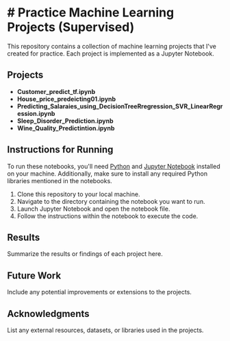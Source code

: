 # # Practice Machine Learning Projects (Supervised)

This repository contains a collection of machine learning projects that I've created for practice. Each project is implemented as a Jupyter Notebook.

## Projects

- **Customer_predict_tf.ipynb**
- **House_price_predeicting01.ipynb**
- **Predicting_Salaraies_using_DecisionTreeRregression_SVR_LinearRegression.ipynb**
- **Sleep_Disorder_Prediction.ipynb**
- **Wine_Quality_Predictintion.ipynb**

## Instructions for Running

To run these notebooks, you'll need [Python](https://www.python.org/) and [Jupyter Notebook](https://jupyter.org/) installed on your machine. Additionally, make sure to install any required Python libraries mentioned in the notebooks.

1. Clone this repository to your local machine.
2. Navigate to the directory containing the notebook you want to run.
3. Launch Jupyter Notebook and open the notebook file.
4. Follow the instructions within the notebook to execute the code.

## Results

Summarize the results or findings of each project here.

## Future Work

Include any potential improvements or extensions to the projects.

## Acknowledgments

List any external resources, datasets, or libraries used in the projects.

